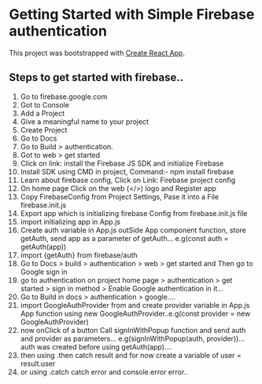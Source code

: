 # Getting Started with Simple Firebase authentication

This project was bootstrapped with [Create React App](https://github.com/facebook/create-react-app).

## Steps to get started with firebase..

1. Go to firebase.google.com
2. Got to Console
3. Add a Project
4. Give a meaningful name to your project
5. Create Project
6. Go to Docs
7. Go to Build > authentication.
8. Got to web > get started
9. Click on link: install the Firebase JS SDK and initialize Firebase
10. Install SDK using CMD in project, Command:- npm install firebase
11. Learn about firebase config, Click on Link: Firebase project config
12. On home page Click on the web (</>) logo and Register app
13. Copy FirebaseConfig from Project Settings, Pase it into a File firebase.init.js
14. Export app which is initializing firebase Config from firebase.init.js file
15. import initializing app in App.js
16. Create auth variable in App.js outSide App component function, store getAuth, send app as a parameter of getAuth... e.g(const auth = getAuth(app))
17. import {getAuth} from firebase/auth
18. Go to Docs > build > authentication > web > get started  and Then go to Google sign in
19. go to authentication on project home page > authentication > get started > sign in method >  Enable Google authentication in it...
20. Go to Build in docs > authentication  > google....
21. import GoogleAuthProvider from and create provider variable in App.js App function using new GoogleAuthProvider..e.g(const provider = new GoogleAuthProvider)
22. now onClick of a button Call signInWithPopup function and send auth and provider as parameters... e.g(signInWithPopup(auth, provider))... auth was created before using getAuth(app)....
23. then using .then catch result and for now create a variable of user = result.user
24. or using .catch catch error and console.error error..



